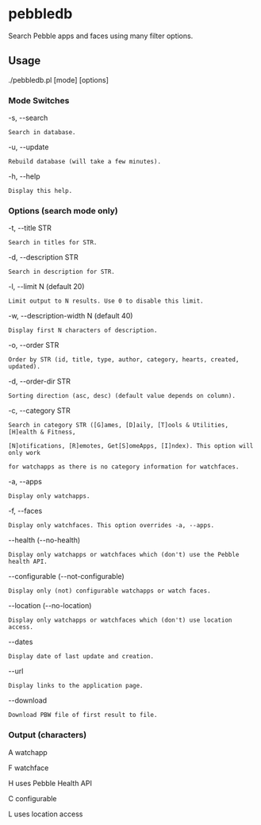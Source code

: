 # pebbledb

Search Pebble apps and faces using many filter options.

## Usage

./pebbledb.pl [mode] [options]

### Mode Switches

-s, --search

    Search in database.

-u, --update

    Rebuild database (will take a few minutes).

-h, --help

    Display this help.

### Options (search mode only)

-t, --title STR

    Search in titles for STR.

-d, --description STR

    Search in description for STR.

-l, --limit N (default 20)

    Limit output to N results. Use 0 to disable this limit.

-w, --description-width N (default 40)

    Display first N characters of description.

-o, --order STR

    Order by STR (id, title, type, author, category, hearts, created, updated).

-d, --order-dir STR

    Sorting direction (asc, desc) (default value depends on column).

-c, --category STR

    Search in category STR ([G]ames, [D]aily, [T]ools & Utilities, [H]ealth & Fitness,

    [N]otifications, [R]emotes, Get[S]omeApps, [I]ndex). This option will only work

    for watchapps as there is no category information for watchfaces.

-a, --apps

    Display only watchapps.

-f, --faces

    Display only watchfaces. This option overrides -a, --apps.

--health (--no-health)

    Display only watchapps or watchfaces which (don't) use the Pebble health API.

--configurable (--not-configurable)

    Display only (not) configurable watchapps or watch faces.

--location (--no-location)

    Display only watchapps or watchfaces which (don't) use location access.

--dates

    Display date of last update and creation.

--url

    Display links to the application page.

--download

    Download PBW file of first result to file.

### Output (characters)

A   watchapp

F   watchface

H   uses Pebble Health API

C   configurable

L   uses location access
